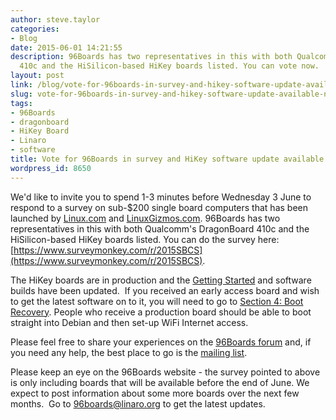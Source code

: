 ```yaml
---
author: steve.taylor
categories:
- Blog
date: 2015-06-01 14:21:55
description: 96Boards has two representatives in this with both Qualcomm's DragonBoard
  410c and the HiSilicon-based HiKey boards listed. You can vote now.
layout: post
link: /blog/vote-for-96boards-in-survey-and-hikey-software-update-available-now/
slug: vote-for-96boards-in-survey-and-hikey-software-update-available-now
tags:
- 96Boards
- dragonboard
- HiKey Board
- Linaro
- software
title: Vote for 96Boards in survey and HiKey software update available now!
wordpress_id: 8650
---
```


We'd like to invite you to spend 1-3 minutes before Wednesday 3 June to respond to a survey on sub-$200 single board computers that has been launched by [Linux.com](https://www.linux.com/news/take-our-survey-best-linux-hacker-sbcs-under-200/) and [LinuxGizmos.com](http://linuxgizmos.com/rate-these-sub-200dollar-hacker-sbcs-win-one-of-20/). 96Boards has two representatives in this with both Qualcomm's DragonBoard 410c and the HiSilicon-based HiKey boards listed. You can do the survey here: [https://www.surveymonkey.com/r/2015SBCS](https://www.surveymonkey.com/r/2015SBCS).

The HiKey boards are in production and the [Getting Started](https://github.com/96boards/documentation/wiki/HiKeyGettingStarted) and software builds have been updated.  If you received an early access board and wish to get the latest software on to it, you will need to go to [Section 4: Boot Recovery](https://github.com/96boards/documentation/wiki/HiKeyGettingStarted#section-4). People who receive a production board should be able to boot straight into Debian and then set-up WiFi Internet access.

Please feel free to share your experiences on the [96Boards forum](https://discuss.96boards.org) and, if you need any help, the best place to go is the [mailing list](https://lists.96boards.org/mailman/listinfo/dev).

Please keep an eye on the 96Boards website - the survey pointed to above is only including boards that will be available before the end of June. We expect to post information about some more boards over the next few months.  Go to [96boards@linaro.org](mailto:96boards@linaro.org) to get the latest updates.
